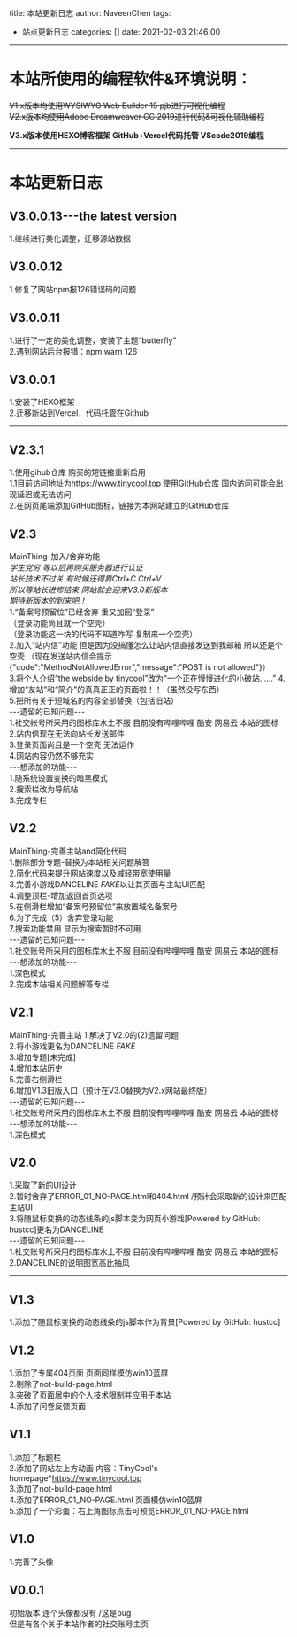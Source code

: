 title: 本站更新日志
author: NaveenChen
tags:
  - 站点更新日志
categories: []
date: 2021-02-03 21:46:00
---

# 本站所使用的编程软件&环境说明：

~~V1.x版本均使用WYSIWYG Web Builder 15 pjb进行可视化编程  
V2.x版本均使用Adobe Dreamweaver CC 2019进行代码&可视化辅助编程~~

**V3.x版本使用HEXO博客框架 GitHub+Vercel代码托管 VScode2019编程**
***
# 本站更新日志
## V3.0.0.13---the latest version  
1.继续进行美化调整，迁移源站数据  

## V3.0.0.12  
1.修复了网站npm报126错误码的问题

## V3.0.0.11  
1.进行了一定的美化调整，安装了主题“butterfly”  
2.遇到网站后台报错：npm warn 126

## V3.0.0.1  
1.安装了HEXO框架  
2.迁移新站到Vercel，代码托管在Github
***
## V2.3.1  
1.使用gihub仓库 购买的短链接重新启用  
1.1目前访问地址为https://www.tinycool.top 使用GitHub仓库 国内访问可能会出现延迟或无法访问  
2.在网页尾端添加GitHub图标，链接为本网站建立的GitHub仓库  
## V2.3
MainThing-加入/舍弃功能  
*学生党穷 等以后再购买服务器进行认证*  
*站长技术不过关 有时候还得靠Ctrl+C Ctrl+V*  
*所以等站长进修结束 网站就会迎来V3.0新版本*  
*期待新版本的到来吧！*  
1.“备案号预留位”已经舍弃 重又加回“登录”  
（登录功能尚且就一个空壳）  
（登录功能这一块的代码不知道咋写 复制来一个空壳）  
2.加入“站内信”功能 但是因为没搞懂怎么让站内信直接发送到我邮箱 所以还是个空壳
（现在发送站内信会提示{"code":"MethodNotAllowedError","message":"POST is not allowed"}）  
3.将个人介绍“the webside by tinycool”改为“一个正在慢慢进化的小破站......”   4.增加“友站”和“简介”的真真正正的页面啦！！（虽然没写东西）  
5.把所有关于短域名的内容全部替换（包括旧站）  
---遗留的已知问题---  
1.社交帐号所采用的图标库水土不服 目前没有哔哩哔哩 酷安 网易云 本站的图标  
2.站内信现在无法向站长发送邮件  
3.登录页面尚且是一个空壳 无法运作  
4.网站内容仍然不够充实  
---想添加的功能---  
1.随系统设置变换的暗黑模式  
2.搜索栏改为导航站  
3.完成专栏  
## V2.2  
MainThing-完善主站and简化代码  
1.删除部分专题-替换为本站相关问题解答  
2.简化代码来提升网站速度以及减轻带宽使用量  
3.完善小游戏DANCELINE *FAKE*以让其页面与主站UI匹配  
4.调整顶栏-增加返回首页选项  
5.在侧滑栏增加“备案号预留位”来放置域名备案号  
6.为了完成（5）舍弃登录功能  
7.搜索功能禁用 显示为搜索暂时不可用  
---遗留的已知问题---  
1.社交账号所采用的图标库水土不服 目前没有哔哩哔哩 酷安 网易云 本站的图标  
---想添加的功能---  
1.深色模式  
2.完成本站相关问题解答专栏  
## V2.1  
MainThing-完善主站 
1.解决了V2.0的(2)遗留问题  
2.将小游戏更名为DANCELINE *FAKE*  
3.增加专题[未完成]  
4.增加本站历史  
5.完善右侧滑栏  
6.增加V1.3旧版入口（预计在V3.0替换为V2.x网站最终版）  
---遗留的已知问题---  
1.社交账号所采用的图标库水土不服 目前没有哔哩哔哩 酷安 网易云 本站的图标  
---想添加的功能---  
1.深色模式  
## V2.0  
1.采取了新的UI设计  
2.暂时舍弃了ERROR_01_NO-PAGE.html和404.html /预计会采取新的设计来匹配主站UI  
3.将随鼠标变换的动态线条的js脚本变为网页小游戏[Powered by GitHub: hustcc]更名为DANCELINE    
---遗留的已知问题---  
1.社交账号所采用的图标库水土不服 目前没有哔哩哔哩 酷安 网易云 本站的图标  
2.DANCELINE的说明图宽高比抽风  
***
## V1.3    
1.添加了随鼠标变换的动态线条的js脚本作为背景[Powered by GitHub: hustcc]  
## V1.2  
1.添加了专属404页面 页面同样模仿win10蓝屏  
2.剔除了not-build-page.html  
3.突破了页面居中的个人技术限制并应用于本站  
4.添加了问卷反馈页面  
## V1.1  
1.添加了标题栏  
2.添加了网站左上方动画 内容：TinyCool's homepage*https://www.tinycool.top  
3.添加了not-build-page.html  
4.添加了ERROR_01_NO-PAGE.html 页面模仿win10蓝屏  
5.添加了一个彩蛋：右上角图标点击可预览ERROR_01_NO-PAGE.html  
## V1.0  
1.完善了头像  
## V0.0.1  
初始版本 连个头像都没有 /这是bug  
但是有各个关于本站作者的社交账号主页
